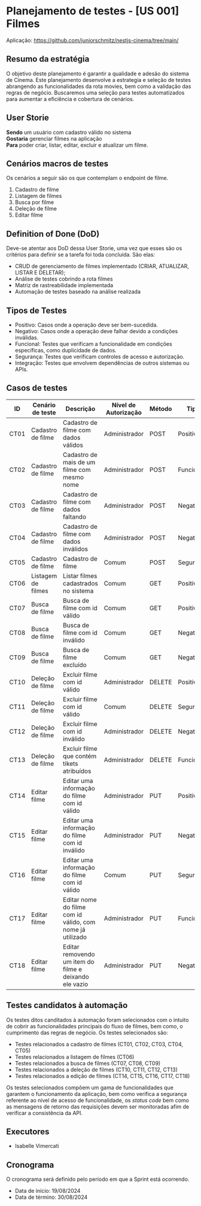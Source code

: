 # Planejamento de testes - [US 001] Filmes

Aplicação: <https://github.com/juniorschmitz/nestjs-cinema/tree/main/>

## Resumo da estratégia

O objetivo deste planejamento é garantir a qualidade e adesão do sistema de Cinema. Este planejamento desenvolve a estrategia e seleção de testes abrangendo as funcionalidades da rota movies, bem como a validação das regras de negócio. Buscaremos uma seleção para testes automatizados para aumentar a eficiência e cobertura de cenários.

## User Storie

**Sendo** um usuário com cadastro válido no sistema\
**Gostaria** gerenciar filmes na aplicação\
**Para** poder criar, listar, editar, excluir e atualizar um filme.

## Cenários macros de testes

Os cenários a seguir são os que contemplam o endpoint de filme.

1. Cadastro de filme
2. Listagem de filmes
3. Busca por filme
4. Deleção de filme
5. Editar filme

## Definition of Done (DoD)

Deve-se atentar aos DoD dessa User Storie, uma vez que esses são os critérios para definir se a tarefa foi toda concluída. São elas:

- CRUD de gerenciamento de filmes implementado (CRIAR, ATUALIZAR, LISTAR E DELETAR);
- Análise de testes cobrindo a rota filmes
- Matriz de rastreabilidade implementada
- Automação de testes baseado na análise realizada 

## Tipos de Testes

- Positivo: Casos onde a operação deve ser bem-sucedida.
- Negativo: Casos onde a operação deve falhar devido a condições inválidas.
- Funcional: Testes que verificam a funcionalidade em condições específicas, como duplicidade de dados.
- Segurança: Testes que verificam controles de acesso e autorização.
- Integração: Testes que envolvem dependências de outros sistemas ou APIs.

## Casos de testes

| ID   | Cenário de teste   | Descrição                                                 | Nível de Autorização | Método | Tipo      | Código esperado |
| ---- | ------------------ | --------------------------------------------------------- | -------------------- | ------ | --------- | --------------- |
| CT01 | Cadastro de filme  | Cadastro de filme com dados válidos                       | Administrador        | POST   | Positivo  | 201             |
| CT02 | Cadastro de filme  | Cadastro de mais de um filme com mesmo nome               | Administrador        | POST   | Funcional | 400             |
| CT03 | Cadastro de filme  | Cadastro de filme com dados faltando                      | Administrador        | POST   | Negativo  | 400             |
| CT04 | Cadastro de filme  | Cadastro de filme com dados inválidos                     | Administrador        | POST   | Negativo  | 400             |
| CT05 | Cadastro de filme  | Cadastro de filme                                         | Comum                | POST   | Segurança | 403             |
| CT06 | Listagem de filmes | Listar filmes cadastrados no sistema                      | Comum                | GET    | Positivo  | 200             |
| CT07 | Busca de filme     | Busca de filme com id válido                              | Comum                | GET    | Positivo  | 200             |
| CT08 | Busca de filme     | Busca de filme com id inválido                            | Comum                | GET    | Negativo  | 400             |
| CT09 | Busca de filme     | Busca de filme excluído                                   | Comum                | GET    | Negativo  | 400             |
| CT10 | Deleção de filme   | Excluir filme com id válido                               | Administrador        | DELETE | Positivo  | 200             |
| CT11 | Deleção de filme   | Excluir filme com id válido                               | Comum                | DELETE | Segurança | 403             |
| CT12 | Deleção de filme   | Excluir filme com id inválido                             | Administrador        | DELETE | Negativo  | 404             |
| CT13 | Deleção de filme   | Excluir filme que contém tikets atribuídos                | Administrador        | DELETE | Funcional | 400             |
| CT14 | Editar filme       | Editar uma informação do filme com id válido              | Administrador       | PUT    | Positivo  | 200             |
| CT15 | Editar filme       | Editar uma informação do filme com id inválido            | Administrador        | PUT    | Negativo  | 404             |
| CT16 | Editar filme       | Editar uma informação do filme com id válido              | Comum                | PUT    | Segurança | 403             |
| CT17 | Editar filme       | Editar nome do filme com id válido, com nome já utilizado | Administrador        | PUT    | Funcional | 400             |
| CT18 | Editar filme       | Editar removendo um item do filme e deixando ele vazio    | Administrador        | PUT    | Negativo  | 400             |

## Testes candidatos à automação

Os testes ditos canditados à automação foram selecionados com o intuito de cobrir as funcionalidades principais do fluxo de filmes, bem como, o cumprimento das regras de negócio. Os testes selecionados são:

- Testes relacionados a cadastro de filmes (CT01, CT02, CT03, CT04, CT05)
- Testes relacionados a listagem de filmes (CT06)
- Testes relacionados a busca de filmes (CT07, CT08, CT09)
- Testes relacionados a deleção de filmes (CT10, CT11, CT12, CT13)
- Testes relacionados a edição de filmes (CT14, CT15, CT16, CT17, CT18)

Os testes selecionados compõem um gama de funcionalidades que garantem o funcionamento da aplicação, bem como verifica a segurança referente ao nível de acesso de funcionalidade, os *status code* bem como as mensagens de retorno das requisições devem ser monitoradas afim de verificar a consistência da API.

## Executores

- Isabelle Vimercati

## Cronograma

O cronograma será definido pelo período em que a Sprint está ocorrendo.

- Data de início: 19/08/2024
- Data de término: 30/08/2024
